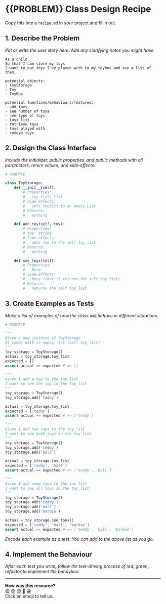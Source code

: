 # {{PROBLEM}} Class Design Recipe

Copy this into a `recipe.md` in your project and fill it out.

## 1. Describe the Problem

_Put or write the user story here. Add any clarifying notes you might have._

```
As a child
So that I can store my toys
I want to put toys I've played with to my toybox and see a list of them.
```

```
potential objects:
- ToyStorage
- Toy
- ToyBox

potential functions/behaviours/features:
- add toys
- see number of toys
- see type of toys
- toys list
- retrieve toys
- toys played with
- remove toys
```


## 2. Design the Class Interface

_Include the initializer, public properties, and public methods with all parameters, return values, and side-effects._

```python
# EXAMPLE

class ToyStorage:
    def __init__(self):
        # Properties:
        #   toy_list: List
        # Side effects:
        #   sets toylist to an empty List
        # Returns:
        #   nothing

    def add_toy(self, toy):
        # Properties:
        # toy: string
        # Side effects:
        #   adds toy to the self.toy_list
        # Returns:
        #   nothing

    def see_toys(self):
        # Properties
        #   None
        # Side-effects:
        #   None *(but it returns the self.toy_list)
        # Returns:
        #   returns the self.toy_list
```

## 3. Create Examples as Tests

_Make a list of examples of how the class will behave in different situations._

``` python
# EXAMPLE

"""
Given a new instance of ToyStorage
It comes with an empty list (self.toy_list)
"""
toy_storage = ToyStorage()
actual = toy_storage.toy_list
expected = []
assert actual == expected # => []

"""
Given I add a toy to the toy_list
I want to see the toy in the toy_list
"""
toy_storage = ToyStorage()
toy_storage.add('teddy')

actual = toy_storage.toy_list
expected = ['teddy']
assert actual == expected # => ['teddy']

"""
Given I add two toys to the toy_list
I want to see both toys in the toy_list
"""
toy_storage = ToyStorage()
toy_storage.add('teddy')
toy_storage.add('ball')

actual = toy_storage.toy_list
expected = ['teddy', 'ball']
assert actual == expected # => ['teddy', 'ball']

"""
Given I add some toys to the toy_list
I want to see all toys in the toy_list
"""
toy_storage = ToyStorage()
toy_storage.add('teddy')
toy_storage.add('ball')
toy_storage.add('barbie')

actual = toy_storage.see_toys()
expected = ['teddy', 'ball', 'barbie']
assert actual == expected # => ['teddy', 'ball', 'barbie']
```

_Encode each example as a test. You can add to the above list as you go._

## 4. Implement the Behaviour

_After each test you write, follow the test-driving process of red, green, refactor to implement the behaviour._


<!-- BEGIN GENERATED SECTION DO NOT EDIT -->

---

**How was this resource?**  
[😫](https://airtable.com/shrUJ3t7KLMqVRFKR?prefill_Repository=makersacademy%2Fgolden-square-in-python&prefill_File=resources%2Fsingle_class_recipe_template.md&prefill_Sentiment=😫) [😕](https://airtable.com/shrUJ3t7KLMqVRFKR?prefill_Repository=makersacademy%2Fgolden-square-in-python&prefill_File=resources%2Fsingle_class_recipe_template.md&prefill_Sentiment=😕) [😐](https://airtable.com/shrUJ3t7KLMqVRFKR?prefill_Repository=makersacademy%2Fgolden-square-in-python&prefill_File=resources%2Fsingle_class_recipe_template.md&prefill_Sentiment=😐) [🙂](https://airtable.com/shrUJ3t7KLMqVRFKR?prefill_Repository=makersacademy%2Fgolden-square-in-python&prefill_File=resources%2Fsingle_class_recipe_template.md&prefill_Sentiment=🙂) [😀](https://airtable.com/shrUJ3t7KLMqVRFKR?prefill_Repository=makersacademy%2Fgolden-square-in-python&prefill_File=resources%2Fsingle_class_recipe_template.md&prefill_Sentiment=😀)  
Click an emoji to tell us.

<!-- END GENERATED SECTION DO NOT EDIT -->
